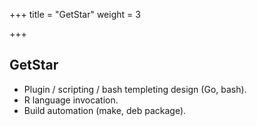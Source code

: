 +++
title = "GetStar"
weight = 3

+++

## GetStar

- Plugin / scripting / bash templeting design (Go, bash).
- R language invocation.
- Build automation (make, deb package).
